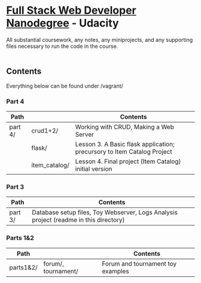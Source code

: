 # [Full Stack Web Developer Nanodegree](https://www.udacity.com/course/full-stack-web-developer-nanodegree--nd004) - Udacity

All substantial coursework, any notes, any miniprojects, and any supporting files necessary to run the code in the course.
<br>
<br>

## Contents
Everything below can be found under /vagrant/
### Part 4
| Path      |               | Contents                                                                  |
|-----------|---------------|---------------------------------------------------------------------------|
| part 4/   | crud1+2/      | Working with CRUD, Making a Web Server                                    |
|           | flask/        | Lesson 3. A Basic flask application; precursory to Item Catalog Project   |
|           | item_catalog/ | Lesson 4. Final project (Item Catalog) initial version                    |

### Part 3
| Path      | Contents                                                                                  |
|-----------|-------------------------------------------------------------------------------------------|
| part 3/   | Database setup files, Toy Webserver, Logs Analysis project (readme in this directory)     |

### Parts 1&2
| Path      |                       | Contents                                                          |
|-----------|-----------------------|-------------------------------------------------------------------|
| parts1&2/ | forum/, tournament/   | Forum and tournament toy examples                                 |
